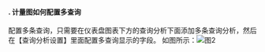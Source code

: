 #### . 计量图如何配置多查询

配置多条查询，只需要在仪表盘图表下方的查询分析下面添加多条查询分析，然后在【查询分析设置】里面配置多查询显示的字段。
如图所示：![图2](/img/src/visulization/calculate/calculate2.png)
